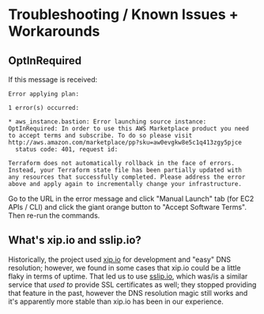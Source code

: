 # Troubleshooting / Known Issues + Workarounds

## OptInRequired

If this message is received:
```
Error applying plan:

1 error(s) occurred:

* aws_instance.bastion: Error launching source instance: OptInRequired: In order to use this AWS Marketplace product you need to accept terms and subscribe. To do so please visit http://aws.amazon.com/marketplace/pp?sku=aw0evgkw8e5c1q413zgy5pjce
  status code: 401, request id:

Terraform does not automatically rollback in the face of errors.
Instead, your Terraform state file has been partially updated with
any resources that successfully completed. Please address the error
above and apply again to incrementally change your infrastructure.
```
Go to the URL in the error message and click "Manual Launch" tab (for EC2 APIs / CLI) and click the giant orange button to "Accept Software Terms". Then re-run the commands.

## What's xip.io and sslip.io?

Historically, the project used [xip.io](http://xip.io) for development and "easy" DNS resolution; however, we found in some cases that xip.io could be a little flaky in terms of uptime. That led us to use [sslip.io](http://sslip.io), which was/is a similar service that *used to* provide SSL certificates as well; they stopped providing that feature in the past, however the DNS resolution magic still works and it's apparently more stable than xip.io has been in our experience.
